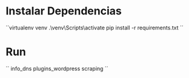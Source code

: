 # Instalar Dependencias
´´virtualenv venv
.\venv\Scripts\activate
pip install -r requirements.txt
´´

# Run
´´
info_dns
plugins_wordpress
scraping
´´
